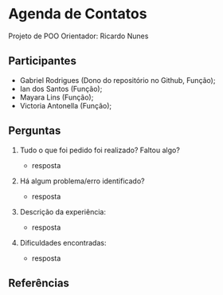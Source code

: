 # Agenda de Contatos
Projeto de POO
Orientador: Ricardo Nunes

## Participantes
- Gabriel Rodrigues (Dono do repositório no Github, Função);
- Ian dos Santos (Função);
- Mayara Lins (Função);
- Victoria Antonella (Função);

## Perguntas
1. Tudo o que foi pedido foi realizado? Faltou algo?
   - resposta

2. Há algum problema/erro identificado?
   - resposta

3. Descrição da experiência:
   - resposta

4. Dificuldades encontradas:
   - resposta

## Referências
